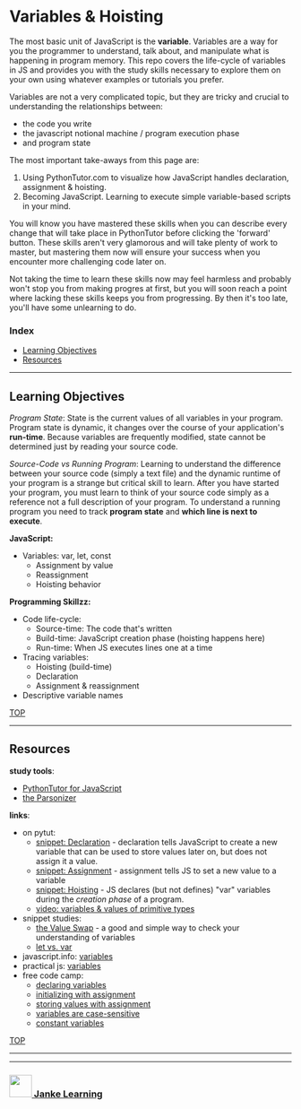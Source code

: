 # Variables & Hoisting

The most basic unit of JavaScript is the __variable__. Variables are a way for you the programmer to understand, talk about, and manipulate what is happening in program memory.   This repo covers the life-cycle of variables in JS and provides you with the study skills necessary to explore them on your own using whatever examples or tutorials you prefer. 

Variables are not a very complicated topic, but they are tricky and crucial to understanding the relationships between:
  * the code you write
  * the javascript notional machine / program execution phase
  * and program state

The most important take-aways from this page are:
1. Using PythonTutor.com to visualize how JavaScript handles declaration, assignment & hoisting.
3. Becoming JavaScript. Learning to execute simple variable-based scripts in your mind.

You will know you have mastered these skills when you can describe every change that will take place in PythonTutor before clicking the 'forward' button.  These skills aren't very glamorous and will take plenty of work to master, but mastering them now will ensure your success when you encounter more challenging code later on. 

Not taking the time to learn these skills now may feel harmless and probably won't stop you from making progres at first, but you will soon reach a point where lacking these skills keeps you from progressing.  By then it's too late, you'll have some unlearning to do. 


### Index
* [Learning Objectives](#learning-objectives)
* [Resources](#resources)

---

## Learning Objectives

_Program State_: State is the current values of all variables in your program.  Program state is dynamic, it changes over the course of your application's __run-time__. Because variables are frequently modified, state cannot be determined just by reading your source code.  

_Source-Code vs Running Program_: Learning to understand the difference between your source code (simply a text file) and the dynamic runtime of your program is a strange but critical skill to learn.  After you have started your program, you must learn to think of your source code simply as a reference not a full description of your program.  To understand a running program you need to track __program state__ and __which line is next to execute__.



__JavaScript:__
* Variables: var, let, const
  * Assignment by value
  * Reassignment
  * Hoisting behavior

__Programming Skillzz:__
* Code life-cycle:
  * Source-time: The code that's written
  * Build-time: JavaScript creation phase (hoisting happens here)
  * Run-time: When JS executes lines one at a time
* Tracing variables:
  * Hoisting (build-time)
  * Declaration
  * Assignment & reassignment
* Descriptive variable names




[TOP](#variables-&-hoisting)

---

## Resources


__study tools__:
* [PythonTutor for JavaScript](http://pythontutor.com/javascript.html#)
* [the Parsonizer](https://janke-learning.github.io/parsonizer/)

__links__:
* on pytut: 
    * [snippet: Declaration](https://goo.gl/dGfhNj) - declaration tells JavaScript to create a new variable that can be used to store values later on, but does not assign it a value. 
    * [snippet: Assignment](https://goo.gl/PJNF5x) - assignment tells JS to set a new value to a variable
    * [snippet: Hoisting](https://goo.gl/Ruc4gB) - JS declares (but not defines) "var" variables during the _creation phase_ of a program. 
    * [video: variables & values of primitive types](https://www.youtube.com/watch?v=pHt_tKYUgbo&index=2&list=PLzV58Zm8FuBJFfQN5il3ujx6FDAY8Ds3u)
* snippet studies:
    * [the Value Swap](https://github.com/janke-learning/value-swap) - a good and simple way to check your understanding of variables
    * [let vs. var](https://github.com/janke-learning/hoisting-variables)
* javascript.info: [variables](http://javascript.info/variables) 
* practical js: [variables](https://shawnr.gitbooks.io/practical-introduction-to-javascript/content/basic-syntax/45-variables.html)
* free code camp:
    * [declaring variables](https://learn.freecodecamp.org/javascript-algorithms-and-data-structures/basic-javascript/declare-javascript-variables/)
    * [initializing with assignment](https://learn.freecodecamp.org/javascript-algorithms-and-data-structures/basic-javascript/initializing-variables-with-the-assignment-operator/)
    * [storing values with assignment](https://learn.freecodecamp.org/javascript-algorithms-and-data-structures/basic-javascript/storing-values-with-the-assignment-operator/)
    * [variables are case-sensitive](https://learn.freecodecamp.org/javascript-algorithms-and-data-structures/basic-javascript/understanding-case-sensitivity-in-variables/)
    * [constant variables](https://learn.freecodecamp.org/javascript-algorithms-and-data-structures/es6/declare-a-read-only-variable-with-the-const-keyword/)



[TOP](#variables-&-hoisting)


___
___
### <a href="http://janke-learning.org" target="_blank"><img src="https://user-images.githubusercontent.com/18554853/50098409-22575780-021c-11e9-99e1-962787adaded.png" width="40" height="40"></img> Janke Learning</a>
